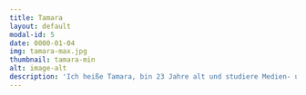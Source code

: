 ```yaml
---
title: Tamara
layout: default
modal-id: 5
date: 0000-01-04
img: tamara-max.jpg
thumbnail: tamara-min
alt: image-alt
description: 'Ich heiße Tamara, bin 23 Jahre alt und studiere Medien- und Kommunikationsmanagememnt in München. Ich bin total begeistert, dass Townbee eine Möglichkeit für Geflüchtete geschaffen hat, ihnen den Integrationsprozess durch gemeinsames Imkern zu erleichtern.'
---
```

